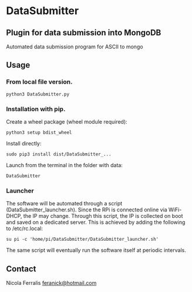# DataSubmitter
## Plugin for data submission into MongoDB
Automated data submission program for ASCII to mongo

## Usage
### From local file version.
    python3 DataSubmitter.py
### Installation with pip. 
Create a wheel package (wheel module required):

    python3 setup bdist_wheel
    
Install directly:

    sudo pip3 install dist/DataSubmitter_...

Launch from the terminal in the folder with data:

    DataSubmitter

### Launcher    
The software will be automated through a script (DataSubmitter_launcher.sh). Since the RPi is 
connected online via WiFi-DHCP, the IP may change. Through this script, the IP is collected
on boot and saved on a dedicated server. This is achieved by adding the following to /etc/rc.local:

    su pi -c 'home/pi/DataSubmitter/DataSubmitter_launcher.sh'

The same script will eventually run the software itself at periodic intervals. 

## Contact
Nicola Ferralis <feranick@hotmail.com>
    

